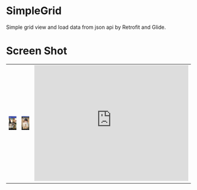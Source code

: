 # SimpleGrid
Simple grid view and load data from json api by Retrofit and Glide.


# Screen Shot
<table style="width:100%">
  <tr>
    <td><img src="https://github.com/BangPanSoft/SimpleGrid/blob/master/art/cover1.png"></td>
    <td><img src="https://github.com/BangPanSoft/SimpleGrid/blob/master/art/cover2.png"></td> 
    <td><iframe width="420" height="315" src="https://www.youtube.com/embed/p-UoB740-24" frameborder="0" allowfullscreen></iframe></td>
  </tr>





